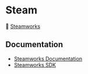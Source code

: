 # Steam

:link: [Steamworks](https://partner.steamgames.com/)

## Documentation

- [Steamworks Documentation](https://partner.steamgames.com/doc/home)
- [Steamworks SDK](https://partner.steamgames.com/doc/sdk)
